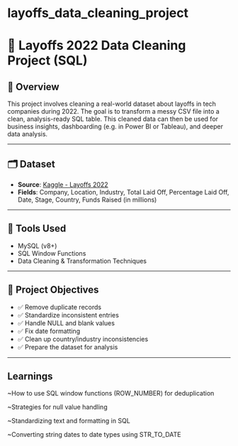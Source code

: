 # layoffs_data_cleaning_project

# 🧹 Layoffs 2022 Data Cleaning Project (SQL)

## 📁 Overview

This project involves cleaning a real-world dataset about layoffs in tech companies during 2022. The goal is to transform a messy CSV file into a clean, analysis-ready SQL table. This cleaned data can then be used for business insights, dashboarding (e.g. in Power BI or Tableau), and deeper data analysis.

---

## 🗂 Dataset

- **Source**: [Kaggle - Layoffs 2022](https://www.kaggle.com/datasets/swaptr/layoffs-2022)
- **Fields**: Company, Location, Industry, Total Laid Off, Percentage Laid Off, Date, Stage, Country, Funds Raised (in millions)

---

## 🧰 Tools Used

- MySQL (v8+)
- SQL Window Functions
- Data Cleaning & Transformation Techniques

---

## 🎯 Project Objectives

- ✅ Remove duplicate records  
- ✅ Standardize inconsistent entries  
- ✅ Handle NULL and blank values  
- ✅ Fix date formatting  
- ✅ Clean up country/industry inconsistencies  
- ✅ Prepare the dataset for analysis

---
## Learnings
~How to use SQL window functions (ROW_NUMBER) for deduplication

~Strategies for null value handling

~Standardizing text and formatting in SQL

~Converting string dates to date types using STR_TO_DATE
